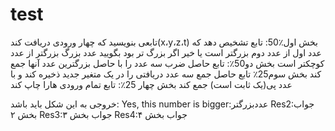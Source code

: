 # test
تابعی بنویسید که چهار ورودی دریافت کند(x،y،z،t)
بخش اول٪50:
تابع تشخیص دهد که عدد اول از عدد دوم بزرگتر است یا خیر اگر بزرگ تر بود بگویید عدد بزرگ بزرگتر از عدد کوچکتر است
بخش دو50٪:
تابع حاصل ضرب سه عدد را با حاصل بزرگترین عدد آنها جمع کند 
بخش سوم25٪
تابع حاصل جمع سه عدد دریافتی را در یک متغیر جدید ذخیره کند و با عدد پی(یک ثابت است) جمع کند
بخش چهار 25٪:
تابع تمام ورودی هارا چاپ کند

خروجی به این شکل باید باشد:
Yes, this number is bigger:عددبزرگتر
Res2:جواب بخش ۲
Res3:جواب بخش ۳
Res4:جواب بخش ۴
